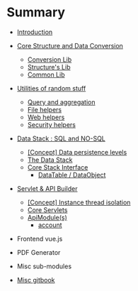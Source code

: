 # Summary

* [Introduction](README.md)
* [Core Structure and Data Conversion](core/the-core.md)
	* [Conversion Lib](core/conv.md)
	* [Structure's Lib](core/struct.md)
	* [Common Lib](core/common.md)
* [Utilities of random stuff](util/the-util.md)
	* [Query and aggregation](util/query.md)
	* [File helpers](util/file.md)
	* [Web helpers](util/web.md)
	* [Security helpers](util/security.md)
* [Data Stack : SQL and NO-SQL](dstack/the-dstack.md)
	* [\[Concept\] Data persistence levels](dstack/CONCEPT-data-levels.md)
	* [The Data Stack](dstack/the-stack.md)
	* [Core Stack Interface](dstack/stack-interface.md)
		* [DataTable / DataObject](dstack/core/datatable.md)
* [Servlet & API Builder](servlet/the-servlet.md)
	* [\[Concept\] Instance thread isolation](servlet/CONCEPT-instance-thread-isolation.md)
	* [Core Servlets](servlet/core-servlet.md)
	* [ApiModule(s)](servlet/apirunner/module/apimodule.md)
		* [account](servlet/apirunner/module/account.md)
* Frontend vue.js
* PDF Generator
* Misc sub-modules

* [Misc gitbook](gitbook-readme.md)
